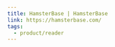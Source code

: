 ```yaml
---
title: HamsterBase | HamsterBase
link: https://hamsterbase.com/
tags:
  - product/reader
---
```

![]()